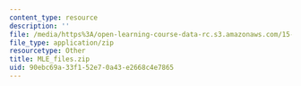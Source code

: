 ```yaml
---
content_type: resource
description: ''
file: /media/https%3A/open-learning-course-data-rc.s3.amazonaws.com/15-879-research-seminar-in-system-dynamics-spring-2014/90ebc69a33f152e70a43e2668c4e7865_MLE_files.zip
file_type: application/zip
resourcetype: Other
title: MLE_files.zip
uid: 90ebc69a-33f1-52e7-0a43-e2668c4e7865
---
```

